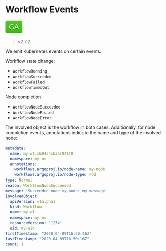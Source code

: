 # Workflow Events

![GA](assets/ga.svg)

> v2.7.2

We emit Kubernetes events on certain events.

Workflow state change:

* `WorkflowRunning`
* `WorkflowSucceeded`
* `WorkflowFailed`
* `WorkflowTimedOut`

Node completion

* `WorkflowNodeSucceeded`
* `WorkflowNodeFailed`
* `WorkflowNodeError`


The involved object is the workflow in both cases. Additionally, for node completion events, annotations indicate the name and type of the involved node:

```yaml
metadata:
  name: my-wf.160434cb3af841f8
  namespace: my-ns
  annotations:
    workflows.argoproj.io/node-name: my-node
    workflows.argoproj.io/node-type: Pod
type: Normal
reason: WorkflowNodeSucceeded
message: 'Succeeded node my-node: my message'
involvedObject:
  apiVersion: v1alpha1
  kind: Workflow
  name: my-wf
  namespace: my-ns
  resourceVersion: "1234"
  uid: my-uid
firstTimestamp: "2020-04-09T16:50:16Z"
lastTimestamp: "2020-04-09T16:50:16Z"
count: 1
```